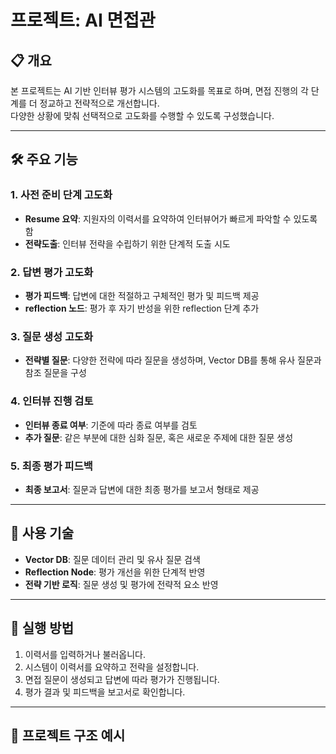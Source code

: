 # 프로젝트: AI 면접관

## 📋 개요

본 프로젝트는 AI 기반 인터뷰 평가 시스템의 고도화를 목표로 하며, 면접 진행의 각 단계를 더 정교하고 전략적으로 개선합니다.  
다양한 상황에 맞춰 선택적으로 고도화를 수행할 수 있도록 구성했습니다.

---

## 🛠️ 주요 기능

### 1. 사전 준비 단계 고도화
- **Resume 요약**: 지원자의 이력서를 요약하여 인터뷰어가 빠르게 파악할 수 있도록 함
- **전략도출**: 인터뷰 전략을 수립하기 위한 단계적 도출 시도

### 2. 답변 평가 고도화
- **평가 피드백**: 답변에 대한 적절하고 구체적인 평가 및 피드백 제공
- **reflection 노드**: 평가 후 자기 반성을 위한 reflection 단계 추가

### 3. 질문 생성 고도화
- **전략별 질문**: 다양한 전략에 따라 질문을 생성하며, Vector DB를 통해 유사 질문과 참조 질문을 구성

### 4. 인터뷰 진행 검토
- **인터뷰 종료 여부**: 기준에 따라 종료 여부를 검토
- **추가 질문**: 같은 부분에 대한 심화 질문, 혹은 새로운 주제에 대한 질문 생성

### 5. 최종 평가 피드백
- **최종 보고서**: 질문과 답변에 대한 최종 평가를 보고서 형태로 제공

---

## 🚀 사용 기술
- **Vector DB**: 질문 데이터 관리 및 유사 질문 검색
- **Reflection Node**: 평가 개선을 위한 단계적 반영
- **전략 기반 로직**: 질문 생성 및 평가에 전략적 요소 반영

---

## 📑 실행 방법

1. 이력서를 입력하거나 불러옵니다.
2. 시스템이 이력서를 요약하고 전략을 설정합니다.
3. 면접 질문이 생성되고 답변에 따라 평가가 진행됩니다.
4. 평가 결과 및 피드백을 보고서로 확인합니다.

---

## 📂 프로젝트 구조 예시

